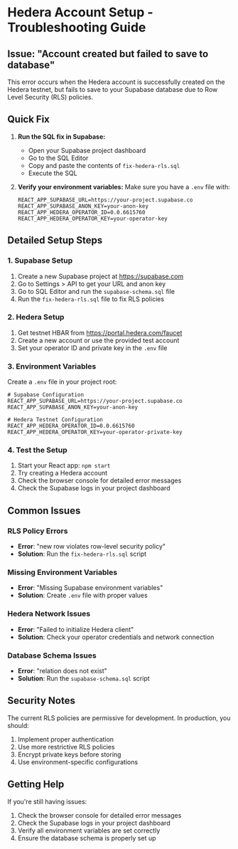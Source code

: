 # Hedera Account Setup - Troubleshooting Guide

## Issue: "Account created but failed to save to database"

This error occurs when the Hedera account is successfully created on the Hedera testnet, but fails to save to your Supabase database due to Row Level Security (RLS) policies.

## Quick Fix

1. **Run the SQL fix in Supabase:**
   - Open your Supabase project dashboard
   - Go to the SQL Editor
   - Copy and paste the contents of `fix-hedera-rls.sql`
   - Execute the SQL

2. **Verify your environment variables:**
   Make sure you have a `.env` file with:
   ```
   REACT_APP_SUPABASE_URL=https://your-project.supabase.co
   REACT_APP_SUPABASE_ANON_KEY=your-anon-key
   REACT_APP_HEDERA_OPERATOR_ID=0.0.6615760
   REACT_APP_HEDERA_OPERATOR_KEY=your-operator-key
   ```

## Detailed Setup Steps

### 1. Supabase Setup
1. Create a new Supabase project at https://supabase.com
2. Go to Settings > API to get your URL and anon key
3. Go to SQL Editor and run the `supabase-schema.sql` file
4. Run the `fix-hedera-rls.sql` file to fix RLS policies

### 2. Hedera Setup
1. Get testnet HBAR from https://portal.hedera.com/faucet
2. Create a new account or use the provided test account
3. Set your operator ID and private key in the `.env` file

### 3. Environment Variables
Create a `.env` file in your project root:
```env
# Supabase Configuration
REACT_APP_SUPABASE_URL=https://your-project.supabase.co
REACT_APP_SUPABASE_ANON_KEY=your-anon-key

# Hedera Testnet Configuration
REACT_APP_HEDERA_OPERATOR_ID=0.0.6615760
REACT_APP_HEDERA_OPERATOR_KEY=your-operator-private-key
```

### 4. Test the Setup
1. Start your React app: `npm start`
2. Try creating a Hedera account
3. Check the browser console for detailed error messages
4. Check the Supabase logs in your project dashboard

## Common Issues

### RLS Policy Errors
- **Error**: "new row violates row-level security policy"
- **Solution**: Run the `fix-hedera-rls.sql` script

### Missing Environment Variables
- **Error**: "Missing Supabase environment variables"
- **Solution**: Create `.env` file with proper values

### Hedera Network Issues
- **Error**: "Failed to initialize Hedera client"
- **Solution**: Check your operator credentials and network connection

### Database Schema Issues
- **Error**: "relation does not exist"
- **Solution**: Run the `supabase-schema.sql` script

## Security Notes

The current RLS policies are permissive for development. In production, you should:
1. Implement proper authentication
2. Use more restrictive RLS policies
3. Encrypt private keys before storing
4. Use environment-specific configurations

## Getting Help

If you're still having issues:
1. Check the browser console for detailed error messages
2. Check the Supabase logs in your project dashboard
3. Verify all environment variables are set correctly
4. Ensure the database schema is properly set up
